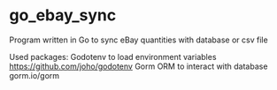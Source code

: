 # go_ebay_sync
Program written in Go to sync eBay quantities with database or csv file


Used packages:
Godotenv to load environment variables https://github.com/joho/godotenv
Gorm ORM to interact with database gorm.io/gorm
